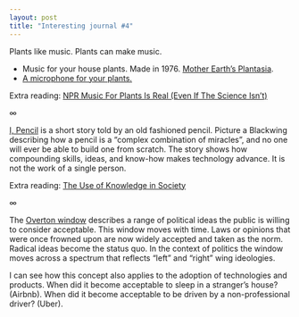 ```yaml
---
layout: post
title: "Interesting journal #4"
---
```


Plants like music. Plants can make music.

- Music for your house plants. Made in 1976. [Mother Earth’s Plantasia](https://en.wikipedia.org/wiki/Mother_Earth%27s_Plantasia).
- [A microphone for your plants.](https://www.musicoftheplants.com/)

Extra reading: [NPR Music For Plants Is Real (Even If The Science Isn’t)](https://www.npr.org/2019/06/21/734471703/music-for-plants-mort-garson-plantasia-stevie-wonder)

∞

[I, Pencil](http://fee.org/resources/detail/i-pencil-audio-pdf-and-html) is a short story told by an old fashioned pencil. Picture a Blackwing describing how a pencil is a “complex combination of miracles”, and no one will ever be able to build one from scratch. The story shows how compounding skills, ideas, and know-how makes technology advance. It is not the work of a single person.

Extra reading: [The Use of Knowledge in Society](https://en.wikipedia.org/wiki/The_Use_of_Knowledge_in_Society)

∞

The [Overton window](https://en.wikipedia.org/wiki/Overton_window) describes a range of political ideas the public is willing to consider acceptable. This window moves with time. Laws or opinions that were once frowned upon are now widely accepted and taken as the norm. Radical ideas become the status quo. In the context of politics the window moves across a spectrum that reflects “left” and “right” wing ideologies.

I can see how this concept also applies to the adoption of technologies and products. When did it become acceptable to sleep in a stranger’s house? (Airbnb). When did it become acceptable to be driven by a non-professional driver? (Uber).
